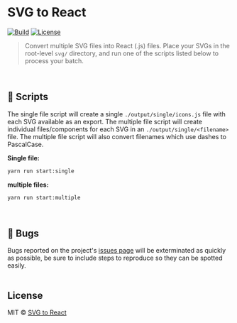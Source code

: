 # SVG to React

[![Build](https://img.shields.io/badge/build-passing-%23A95757?style=for-the-badge)](https://github.com/iPzard/svg-to-react#readme)
[![License](https://img.shields.io/github/license/iPzard/svg-to-react?color=A95757&style=for-the-badge)](https://github.com/iPzard/svg-to-react/blob/master/LICENSE)

> Convert multiple SVG files into React (.js) files. Place your SVGs in the root-level `svg/` directory, and run one of the scripts listed below to process your batch.
<br>

## 📜 Scripts

The single file script will create a single `./output/single/icons.js` file with each SVG available as an export.
The multiple file script will create individual files/components for each SVG in an `./output/single/<filename>` file. The multiple file script will also convert filenames which use dashes to PascalCase.<br>

**Single file:**
```bash
yarn run start:single
```

**multiple files:**
```bash
yarn run start:multiple
```
<br>

## 🦟 Bugs
Bugs reported on the project's [issues page](https://github.com/iPzard/svg-to-react/issues) will be exterminated as quickly as possible, be sure to include steps to reproduce so they can be spotted easily.
<br><br>

## License
MIT © [SVG to React](https://github.com/iPzard/svg-to-react/blob/master/LICENSE)